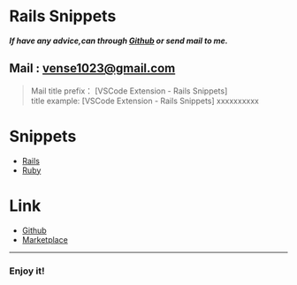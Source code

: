 # Rails Snippets 

***If have any advice,can through [Github](https://github.com/Drunces/vscode-rails) or send mail to  me.***
## Mail : vense1023@gmail.com
> Mail title prefix： [VSCode Extension - Rails Snippets]  
> title example: [VSCode Extension - Rails Snippets] xxxxxxxxxx

# Snippets
- [Rails](https://hackmd.io/AwZhE4FMFYA5gLQEMQHZYICwDNqQQEaqSoLwDG05kATLAGw0HhA=)
- [Ruby](https://hackmd.io/EwNgpgxghgzGBmBaArATgAzsQFhPJqUAjFIugOwzIAm5R51mMQA=)

# Link
- [Github](https://github.com/Drunces/vscode-rails)
- [Marketplace](https://marketplace.visualstudio.com/items?itemName=Vense.rails-snippets)

---
### Enjoy it!
